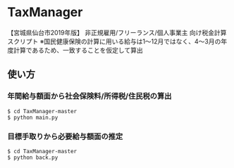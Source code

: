 # TaxManager
【宮城県仙台市2019年版】 非正規雇用/フリーランス/個人事業主 向け税金計算スクリプト
※国民健康保険の計算に用いる給与は1〜12月ではなく、4〜3月の年度計算であるため、一致することを仮定して算出

## 使い方
### 年間給与額面から社会保険料/所得税/住民税の算出
```
$ cd TaxManager-master
$ python main.py
```
### 目標手取りから必要給与額面の推定
```
$ cd TaxManager-master
$ python back.py
```
